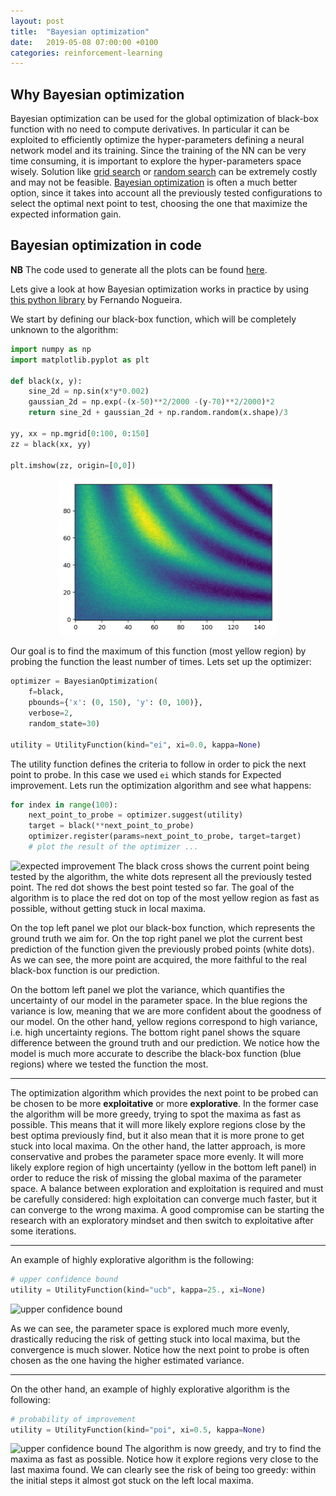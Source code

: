 ```yaml
---
layout: post
title:  "Bayesian optimization"
date:   2019-05-08 07:00:00 +0100
categories: reinforcement-learning
---
```


## Why Bayesian optimization
Bayesian optimization can be used for the global optimization of black-box function with no need to compute derivatives. In particular it can be exploited to efficiently optimize the hyper-parameters defining a neural network model and its training. Since the training of the NN can be very time consuming, it is important to explore the hyper-parameters space wisely. Solution like [grid search](https://towardsdatascience.com/grid-search-for-model-tuning-3319b259367e) or [random search](https://en.wikipedia.org/wiki/Random_search) can be extremely costly and may not be feasible. [Bayesian optimization](https://towardsdatascience.com/a-conceptual-explanation-of-bayesian-model-based-hyperparameter-optimization-for-machine-learning-b8172278050f) is often a much better option, since it takes into account all the previously tested configurations to select the optimal next point to test, choosing the one that maximize the expected information gain.

## Bayesian optimization in code
**NB** The code used to generate all the plots can be found [here](https://github.com/AndreaAmico/DeepMouse/blob/master/external_library_testing/BasesianOpt.ipynb).

Lets give a look at how Bayesian optimization works in practice by using [this python library](https://github.com/fmfn/BayesianOptimization) by Fernando Nogueira.

We start by defining our black-box function, which will be completely unknown to the algorithm:

```python
import numpy as np
import matplotlib.pyplot as plt

def black(x, y):
    sine_2d = np.sin(x*y*0.002)
    gaussian_2d = np.exp(-(x-50)**2/2000 -(y-70)**2/2000)*2
    return sine_2d + gaussian_2d + np.random.random(x.shape)/3

yy, xx = np.mgrid[0:100, 0:150]
zz = black(xx, yy)

plt.imshow(zz, origin=[0,0])
```
<p style="text-align:center;"><img src="/asset/images/2019-05-08/black_box.png" alt="black box" height="250" width="350"></p>

Our goal is to find the maximum of this function (most yellow region) by probing the function the least number of times. Lets set up the optimizer:
```python
optimizer = BayesianOptimization(
    f=black,
    pbounds={'x': (0, 150), 'y': (0, 100)},
    verbose=2,
    random_state=30)

utility = UtilityFunction(kind="ei", xi=0.0, kappa=None)
```
The utility function defines the criteria to follow in order to pick the next point to probe. In this case we used `ei` which stands for Expected improvement. Lets run the optimization algorithm and see what happens:
```python
for index in range(100):
    next_point_to_probe = optimizer.suggest(utility)
    target = black(**next_point_to_probe)
    optimizer.register(params=next_point_to_probe, target=target)
    # plot the result of the optimizer ...
```
![expected improvement](/asset/images/2019-05-08/ei.gif)
The black cross shows the current point being tested by the algorithm, the white dots represent all the previously tested point. The red dot shows the best point tested so far. The goal of the algorithm is to place the red dot on top of the most yellow region as fast as possible, without getting stuck in local maxima.

On the top left panel we plot our black-box function, which represents the ground truth we aim for. On the top right panel we plot the current best prediction of the function given the previously probed points (white dots). As we can see, the more point are acquired, the more faithful to the real black-box function is our prediction.

On the bottom left panel we plot the variance, which quantifies the uncertainty of our model in the parameter space. In the blue regions the variance is low, meaning that we are more confident about the goodness of our model. On the other hand, yellow regions correspond to high variance, i.e. high uncertainty regions. The bottom right panel shows the square difference between the ground truth and our prediction. We notice how the model is much more accurate to describe the black-box function (blue regions) where we tested the function the most.

-----------

The optimization algorithm which provides the next point to be probed can be chosen to be more **exploitative** or more **explorative**. In the former case the algorithm will be more greedy, trying to spot the maxima as fast as possible. This means that it will more likely explore regions close by the best optima previously find, but it also mean that it is more prone to get stuck into local maxima. On the other hand, the latter approach, is more conservative and probes the parameter space more evenly. It will more likely explore region of high uncertainty (yellow in the bottom left panel) in order to reduce the risk of missing the global maxima of the parameter space. A balance between exploration and exploitation is required and must be carefully considered: high exploitation can converge much faster, but it can converge to the wrong maxima. A good compromise can be starting the research with an exploratory mindset and then switch to exploitative after some iterations.

-----------

An example of highly explorative algorithm is the following:
```python
# upper confidence bound
utility = UtilityFunction(kind="ucb", kappa=25., xi=None)
```
![upper confidence bound](/asset/images/2019-05-08/ucb.gif)

As we can see, the parameter space is explored much more evenly, drastically reducing the risk of getting stuck into local maxima, but the convergence is much slower. Notice how the next point to probe is often chosen as the one having the higher estimated variance.

-----------

On the other hand, an example of highly explorative algorithm is the following:
```python
# probability of improvement
utility = UtilityFunction(kind="poi", xi=0.5, kappa=None)
```
![upper confidence bound](/asset/images/2019-05-08/poi.gif)
The algorithm is now greedy, and try to find the maxima as fast as possible. Notice how it explore regions very close to the last maxima found. We can clearly see the risk of being too greedy: within the initial steps it almost got stuck on the left local maxima.













